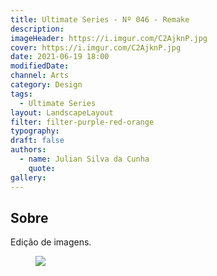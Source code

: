 ```yaml
---
title: Ultimate Series - Nº 046 - Remake
description:
imageHeader: https://i.imgur.com/C2AjknP.jpg
cover: https://i.imgur.com/C2AjknP.jpg
date: 2021-06-19 18:00
modifiedDate:
channel: Arts
category: Design
tags:
  - Ultimate Series
layout: LandscapeLayout
filter: filter-purple-red-orange
typography:
draft: false
authors:
  - name: Julian Silva da Cunha
    quote:
gallery:
---
```


## Sobre

Edição de imagens.

<figure>
<img src="https://i.imgur.com/C2AjknP.jpg" className="max-w-none mx-auto block"/>
</figure>
